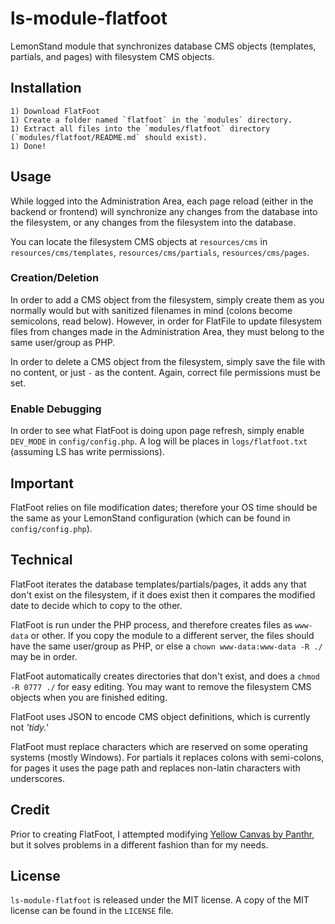 # ls-module-flatfoot
LemonStand module that synchronizes database CMS objects (templates, partials, and pages) with filesystem CMS objects.

## Installation
	1) Download FlatFoot  
	1) Create a folder named `flatfoot` in the `modules` directory.  
	1) Extract all files into the `modules/flatfoot` directory (`modules/flatfoot/README.md` should exist).  
	1) Done!  

## Usage
While logged into the Administration Area, each page reload (either in the backend or frontend) will synchronize any changes from the database into the filesystem, or any changes from the filesystem into the database.  
  
You can locate the filesystem CMS objects at `resources/cms` in `resources/cms/templates`, `resources/cms/partials`, `resources/cms/pages`.   
  
### Creation/Deletion
In order to add a CMS object from the filesystem, simply create them as you normally would but with sanitized filenames in mind (colons become semicolons, read below). However, in order for FlatFile to update filesystem files from changes made in the Administration Area, they must belong to the same user/group as PHP.  
  
In order to delete a CMS object from the filesystem, simply save the file with no content, or just `-` as the content. Again, correct file permissions must be set.

### Enable Debugging
In order to see what FlatFoot is doing upon page refresh, simply enable `DEV_MODE` in `config/config.php`. A log will be places in `logs/flatfoot.txt` (assuming LS has write permissions).

## Important
FlatFoot relies on file modification dates; therefore your OS time should be the same as your LemonStand configuration (which can be found in `config/config.php`).

## Technical
FlatFoot iterates the database templates/partials/pages, it adds any that don't exist on the filesystem, if it does exist then it compares the modified date to decide which to copy to the other.  
  
FlatFoot is run under the PHP process, and therefore creates files as `www-data` or other. If you copy the module to a different server, the files should have the same user/group as PHP, or else a `chown www-data:www-data -R ./` may be in order.  
  
FlatFoot automatically creates directories that don't exist, and does a `chmod -R 0777 ./` for easy editing. You may want to remove the filesystem CMS objects when you are finished editing.  
  
FlatFoot uses JSON to encode CMS object definitions, which is currently not *'tidy.'*  

FlatFoot must replace characters which are reserved on some operating systems (mostly Windows). For partials it replaces colons with semi-colons, for pages it uses the page path and replaces non-latin characters with underscores.  

## Credit
Prior to creating FlatFoot, I attempted modifying [Yellow Canvas by Panthr](http://forum.lemonstandapp.com/topic/991/lemonstand-module-yellow-canvas/), but it solves problems in a different fashion than for my needs.

## License
`ls-module-flatfoot` is released under the MIT license. A copy of the MIT license can be found in the `LICENSE` file.
